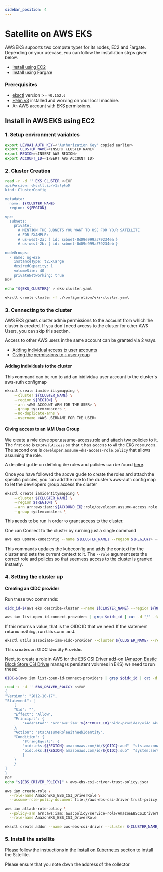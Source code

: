 ```yaml
---
sidebar_position: 4
---
```


# Satellite on AWS EKS

AWS EKS supports two compute types for its nodes, EC2 and Fargate. Depending on your usecase, you can follow the installation steps given below.
- [Install using EC2](satellite-aws-ecs.mdx)
- [Install using Fargate](satellite-aws-eks-fargate.md)

### Prerequisites
- [eksctl](https://eksctl.io/) version >= `v0.152.0`
- [Helm v3](https://helm.sh/docs/intro/install/) installed and working on your local machine.
- An AWS account with EKS permissions.

## Install in AWS EKS using EC2

### 1. Setup environment variables

```bash
export LEVOAI_AUTH_KEY=<'Authorization Key' copied earlier>
export CLUSTER_NAME=<INSERT CLUSTER NAME>
export REGION=<INSERT AWS REGION>
export ACCOUNT_ID=<INSERT AWS ACCOUNT ID>
```


### 2. Cluster Creation
```bash
read -r -d '' EKS_CLUSTER <<EOF
apiVersion: eksctl.io/v1alpha5
kind: ClusterConfig

metadata:
  name: ${CLUSTER_NAME}
  region: ${REGION}

vpc:
  subnets:
    private:
      # MENTION THE SUBNETS YOU WANT TO USE FOR YOUR SATELLITE
      # FOR EXAMPLE:
      # us-west-2a: { id: subnet-0d09e999a579234ea }
      # us-west-2b: { id: subnet-0d09e999a579234eb }

nodeGroups:
  - name: ng-e2e
    instanceType: t2.xlarge
    desiredCapacity: 1
    volumeSize: 40
    privateNetworking: true
EOF

echo "${EKS_CLUSTER}" > eks-cluster.yaml

eksctl create cluster -f ./configuration/eks-cluster.yaml
```


### 3. Connecting to the cluster

AWS EKS grants cluster admin permissions to the account from which the cluster is created. If you don't need access to the cluster for other AWS Users, you can skip this section.

Access to other AWS users in the same account can be granted via 2 ways.
- [Adding individual access to user accounts](#adding-individuals-to-the-cluster)
- [Giving the permissions to a user group](#giving-access-to-an-iam-user-group)

#### Adding individuals to the cluster

This command can be run to add an inidividual user account to the cluster's aws-auth configmap

```bash
eksctl create iamidentitymapping \
    --cluster ${CLUSTER_NAME} \
    --region ${REGION} \
    --arn <AWS ACCOUNT ARN FOR THE USER> \
    --group system:masters \
    --no-duplicate-arns \
    --username <AWS USERNAME FOR THE USER>
```

#### Giving access to an IAM User Group

We create a role developer.assume-access.role and attach two policies to it. The first one is `EKSFullAccess` so that it has access to all the EKS resources. The second one is `developer.assume-eks-access-role.policy` that allows assuming the role.

A detailed guide on defining the roles and policies can be found [here](https://eng.grip.security/enabling-aws-iam-group-access-to-an-eks-cluster-using-rbac).

Once you have followed the above guide to create the roles and attach the specific policies, you can add the role to the cluster's aws-auth config map to let the developers group access the cluster
```bash
eksctl create iamidentitymapping \
    --cluster ${CLUSTER_NAME} \
    --region ${REGION} \
    --arn arn:aws:iam::${ACCOUND_ID}:role/developer.assume-access.role \
    --group system:masters \
```

This needs to be run in order to grant access to the cluster.

One can Connect to the cluster by running just a single command

```bash
aws eks update-kubeconfig --name ${CLUSTER_NAME} --region ${REGION}> --role-arn arn:aws:iam::${ACCOUNT_ID}:role/developer.assume-access.role
```

This commands updates the kubeconfig and adds the context for the cluster and sets the current context to it.
The `--role` argument sets the correct role and policies so that seemless access to the cluster is granted instantly.


### 4. Setting the cluster up

#### Creating an OIDC provider

Run these two commands:
```bash
oidc_id=$(aws eks describe-cluster --name ${CLUSTER_NAME} --region ${REGION} --query "cluster.identity.oidc.issuer" --output text | cut -d '/' -f 5)
```

```bash
aws iam list-open-id-connect-providers | grep $oidc_id | cut -d "/" -f4 | cut -d "\"" -f1
```

If this returns a value, that is the OIDC ID that we need. If the statement returns nothing, run this command:
```bash
eksctl utils associate-iam-oidc-provider --cluster ${CLUSTER_NAME} --region ${REGION} --approve
```

This creates an OIDC Identity Provider.

Next, to create a role in AWS for the EBS CSI Driver add-on ([Amazon Elastic Block Store CSI Driver](https://docs.aws.amazon.com/eks/latest/userguide/ebs-csi.html) manages persistent volumes in EKS) we need to run these:

```bash
OIDC=$(aws iam list-open-id-connect-providers | grep $oidc_id | cut -d "/" -f4 | cut -d "\"" -f1)

read -r -d '' EBS_DRIVER_POLICY <<EOF
{
"Version": "2012-10-17",
"Statement": [
    {
    "Sid": "",
    "Effect": "Allow",
    "Principal": {
        "Federated": "arn:aws:iam::${ACCOUNT_ID}:oidc-provider/oidc.eks.${REGION}.amazonaws.com/id/${OIDC}"
    },
    "Action": "sts:AssumeRoleWithWebIdentity",
    "Condition": {
        "StringEquals": {
        "oidc.eks.${REGION}.amazonaws.com/id/${OIDC}:aud": "sts.amazonaws.com",
        "oidc.eks.${REGION}.amazonaws.com/id/${OIDC}:sub": "system:serviceaccount:kube-system:ebs-csi-controller-sa"
        }
    }
    }
]
}
EOF
echo "${EBS_DRIVER_POLICY}" > aws-ebs-csi-driver-trust-policy.json

aws iam create-role \
  --role-name AmazonEKS_EBS_CSI_DriverRole \
  --assume-role-policy-document file://aws-ebs-csi-driver-trust-policy.json

aws iam attach-role-policy \
  --policy-arn arn:aws:iam::aws:policy/service-role/AmazonEBSCSIDriverPolicy \
  --role-name AmazonEKS_EBS_CSI_DriverRole

eksctl create addon --name aws-ebs-csi-driver --cluster ${CLUSTER_NAME} --region ${REGION} --service-account-role-arn arn:aws:iam::${ACCOUNT_ID}:role/AmazonEKS_EBS_CSI_DriverRole —force
```

### 5. Install the satellite

Please follow the instructions in the [Install on Kubernetes](satellite-kubernetes.md) section to install the Satellite.

Please ensure that you note down the address of the collector.

